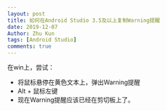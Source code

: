 ```yaml
---
layout: post
title: 如何在Android Studio 3.5及以上复制Warning提醒
date: 2019-12-07
Author: Zhu Kun
tags: [Android Studio]
comments: true
---
```


在win上，尝试：

- 将鼠标悬停在黄色文本上，弹出Warning提醒
- Alt + 鼠标左键
- 现在Warning提醒应该已经在剪切板上了。
